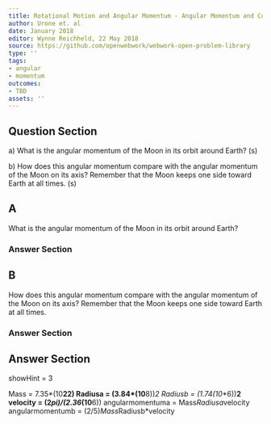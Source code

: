 ```yaml
---
title: Rotational Motion and Angular Momentum - Angular Momentum and Conservation
author: Urone et. al
date: January 2018
editor: Wynne Reichheld, 22 May 2018
source: https://github.com/openwebwork/webwork-open-problem-library
type: ''
tags:
- angular
- momentum
outcomes:
- TBD
assets: ''
---
```


## Question Section 

a) What is the angular momentum of the Moon in its orbit around Earth? 
(s)

b) How does this angular momentum compare with the angular momentum of the Moon on its axis? Remember that the Moon keeps one side toward Earth at all times.
(s)

## A
What is the angular momentum of the Moon in its orbit around Earth? 
### Answer Section
## B
How does this angular momentum compare with the angular momentum of the Moon on its axis? Remember that the Moon keeps one side toward Earth at all times.
### Answer Section


## Answer Section

showHint = 3

Mass = 7.35*(10**22)
Radiusa = (3.84*(10**8))**2
Radiusb = (1.74*(10**6))**2
velocity = (2*pi)/(2.36*(10**6))
angularmomentuma = Mass*Radiusa*velocity
angularmomentumb = (2/5)*Mass*Radiusb*velocity